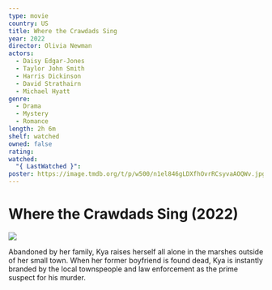 ```yaml
---
type: movie
country: US
title: Where the Crawdads Sing
year: 2022
director: Olivia Newman
actors:
  - Daisy Edgar-Jones
  - Taylor John Smith
  - Harris Dickinson
  - David Strathairn
  - Michael Hyatt
genre:
  - Drama
  - Mystery
  - Romance
length: 2h 6m
shelf: watched
owned: false
rating:
watched:
  "{ LastWatched }":
poster: https://image.tmdb.org/t/p/w500/n1el846gLDXfhOvrRCsyvaAOQWv.jpg
---
```


# Where the Crawdads Sing (2022)

![](https://image.tmdb.org/t/p/w500/n1el846gLDXfhOvrRCsyvaAOQWv.jpg)

Abandoned by her family, Kya raises herself all alone in the marshes outside of her small town. When her former boyfriend is found dead, Kya is instantly branded by the local townspeople and law enforcement as the prime suspect for his murder.
